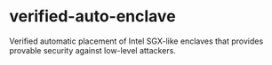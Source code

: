 # verified-auto-enclave
Verified automatic placement of Intel SGX-like enclaves that provides provable security against low-level attackers.
